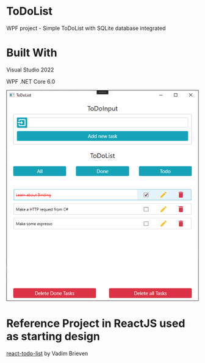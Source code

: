 # ToDoList
WPF project - Simple ToDoList with SQLite database integrated

# Built With
Visual Studio 2022

WPF .NET Core 6.0

![Screenshot of App](/screenshot.png?raw=true)

# Reference Project in ReactJS used as starting design
[react-todo-list](https://github.com/Va2/react-todo-list) by Vadim Brieven
